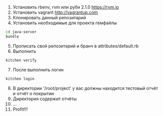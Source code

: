 1. Установить rbenv, rvm или руби 2.1.0 https://rvm.io
2. Установить vagrant http://vagrantup.com
3. Клонировать данный репозитарий 
4. Установить необходимые для проекта гемфайлы
```bash
cd java-server
bundle 
```
5. Прописать свой репозитарий и бранч в attributes/default.rb
6. Выполнить 
```bash
kitchen verify 
```
7. После выполнить логин 
```bash
kitchen login 
```
8. В директории '/root/project' у вас должны находится тестовый отчёт и отчёт о покрытии
9. Директория содержит отчёты
10. ...
11. Profit!!!